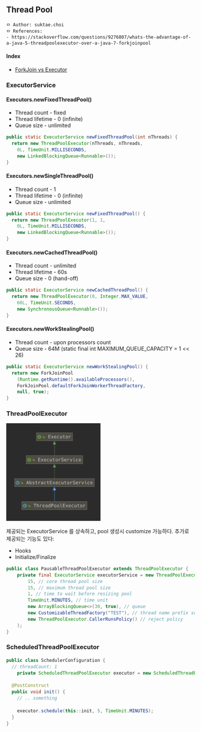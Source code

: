 ## Thread Pool
```
ㅁ Author: suktae.choi
ㅁ References:
- https://stackoverflow.com/questions/9276807/whats-the-advantage-of-a-java-5-threadpoolexecutor-over-a-java-7-forkjoinpool
```

#### Index

- [ForkJoin vs Executor](forkjoin-executor)

### ExecutorService

#### Executors.newFixedThreadPool()
- Thread count - fixed
- Thread lifetime - 0 (infinite)
- Queue size - unlimited

```java
public static ExecutorService newFixedThreadPool(int nThreads) {
  return new ThreadPoolExecutor(nThreads, nThreads,
    0L, TimeUnit.MILLISECONDS,
    new LinkedBlockingQueue<Runnable>());
}
```

#### Executors.newSingleThreadPool()
- Thread count - 1
- Thread lifetime - 0 (infinite)
- Queue size - unlimited

```java
public static ExecutorService newFixedThreadPool() {
  return new ThreadPoolExecutor(1, 1,
    0L, TimeUnit.MILLISECONDS,
    new LinkedBlockingQueue<Runnable>());
}
```

#### Executors.newCachedThreadPool()
- Thread count - unlimited
- Thread lifetime - 60s
- Queue size - 0 (hand-off)

```java
public static ExecutorService newCachedThreadPool() {
  return new ThreadPoolExecutor(0, Integer.MAX_VALUE,
    60L, TimeUnit.SECONDS,
    new SynchronousQueue<Runnable>());
}
```

#### Executors.newWorkStealingPool()
- Thread count - upon processors count
- Queue size -  64M (static final int MAXIMUM_QUEUE_CAPACITY = 1 << 26)

```java
public static ExecutorService newWorkStealingPool() {
  return new ForkJoinPool
    (Runtime.getRuntime().availableProcessors(),
    ForkJoinPool.defaultForkJoinWorkerThreadFactory,
    null, true);
}
```

### ThreadPoolExecutor

<img src="images/Screen Shot 2019-06-27 at 01.48.23.png" width=50%>

제공되는 ExecutorService 를 상속하고, pool 생성시 customize 가능하다. 추가로 제공되는 기능도 있다:

- Hooks
- Initialize/Finalize

```java
public class PausableThreadPoolExecutor extends ThreadPoolExecutor {
    private final ExecutorService executorService = new ThreadPoolExecutor(
        15, // core thread pool size
        15, // maximum thread pool size
        1, // time to wait before resizing pool
        TimeUnit.MINUTES, // time unit
        new ArrayBlockingQueue<>(30, true), // queue
        new CustomizableThreadFactory("TEST"), // thread name prefix set
        new ThreadPoolExecutor.CallerRunsPolicy() // reject policy
    );
}
```

### ScheduledThreadPoolExecutor

```java
public class SchedulerConfiguration {
  // threadCount: 1
	private ScheduledThreadPoolExecutor executor = new ScheduledThreadPoolExecutor(1);
  
  @PostConstruct
  public void init() {
    // .. something
    
    executor.schedule(this::init, 5, TimeUnit.MINUTES);
  }
}
```


